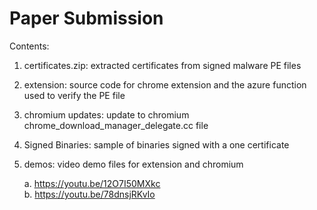 # Paper Submission

Contents:
1. certificates.zip: extracted certificates from signed malware PE files
2. extension: source code for chrome extension and the azure function used to verify the PE file
3. chromium updates: update to chromium chrome_download_manager_delegate.cc file
4. Signed Binaries: sample of binaries signed with a one certificate
5. demos: video demo files for extension and chromium
   
      a. https://youtu.be/12O7I50MXkc  
      b. https://youtu.be/78dnsjRKvIo
